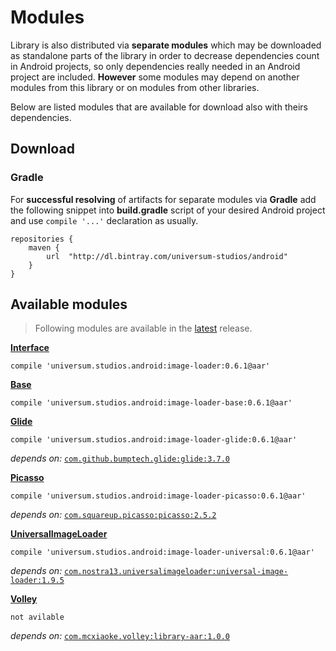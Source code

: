 Modules
===============

Library is also distributed via **separate modules** which may be downloaded as standalone parts of
the library in order to decrease dependencies count in Android projects, so only dependencies really
needed in an Android project are included. **However** some modules may depend on another modules
from this library or on modules from other libraries.

Below are listed modules that are available for download also with theirs dependencies.

## Download ##

### Gradle ###

For **successful resolving** of artifacts for separate modules via **Gradle** add the following snippet
into **build.gradle** script of your desired Android project and use `compile '...'` declaration
as usually.

    repositories {
        maven {
            url  "http://dl.bintray.com/universum-studios/android"
        }
    }

## Available modules ##
> Following modules are available in the [latest](https://github.com/universum-studios/android_image_loader/releases "Latest Releases page") release.

**[Interface](https://github.com/universum-studios/android_preferences/tree/master/library/src/main)**

    compile 'universum.studios.android:image-loader:0.6.1@aar'

**[Base](https://github.com/universum-studios/android_preferences/tree/master/library/src/base)**

    compile 'universum.studios.android:image-loader-base:0.6.1@aar'

**[Glide](https://github.com/universum-studios/android_preferences/tree/master/library/src/glide)**

    compile 'universum.studios.android:image-loader-glide:0.6.1@aar'

_depends on:_
[`com.github.bumptech.glide:glide:3.7.0`](https://github.com/bumptech/glide)

**[Picasso](https://github.com/universum-studios/android_preferences/tree/master/library/src/picasso)**

    compile 'universum.studios.android:image-loader-picasso:0.6.1@aar'

_depends on:_
[`com.squareup.picasso:picasso:2.5.2`](http://square.github.io/picasso/)

**[UniversalImageLoader](https://github.com/universum-studios/android_preferences/tree/master/library/src/universal)**

    compile 'universum.studios.android:image-loader-universal:0.6.1@aar'

_depends on:_
[`com.nostra13.universalimageloader:universal-image-loader:1.9.5`](https://github.com/nostra13/Android-Universal-Image-Loader)

**[Volley](https://github.com/universum-studios/android_preferences/tree/master/library/src/volley)**

    not avilable

_depends on:_
[`com.mcxiaoke.volley:library-aar:1.0.0`](http://developer.android.com/training/volley/index.html)

